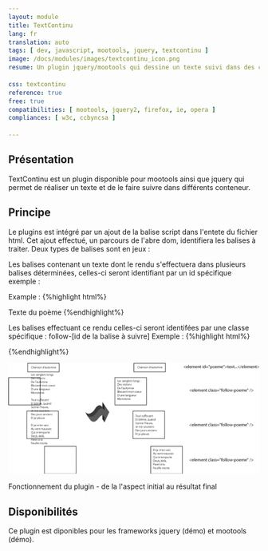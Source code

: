 ```yaml
---
layout: module
title: TextContinu
lang: fr
translation: auto
tags: [ dev, javascript, mootools, jquery, textcontinu ]
image: /docs/modules/images/textcontinu_icon.png
resume: Un plugin jquery/mootools qui dessine un texte suivi dans des conteneurs multiples.

css: textcontinu
reference: true
free: true
compatibilities: [ mootools, jquery2, firefox, ie, opera ]
compliances: [ w3c, ccbyncsa ]

---
```

Présentation
------------

TextContinu est un plugin disponible pour mootools ainsi que jquery qui permet de réaliser un texte et de le faire suivre dans différents conteneur.

Principe
--------

Le plugins est intégré par un ajout de la balise script dans l'entete du fichier html. Cet ajout effectué, un parcours de l'abre dom, identifiera les balises à traiter. Deux types de balises sont en jeux :

Les balises contenant un texte dont le rendu s'effectuera dans plusieurs balises déterminées, celles-ci seront identifiant par un id spécifique exemple :

Example : 
{%highlight html%}
<div id="poeme">Texte du poème</ poem>
{%endhighlight%}

Les balises effectuant ce rendu celles-ci seront identifées par une classe spécifique : follow-[id de la balise à suivre]
Exemple :
{%highlight html%}
<div class="follow-poeme"></div>
{%endhighlight%}

![Schema](/docs/images/textcontinu_schema1.png "Schéma de fonctionnement")

<div class="legende">
Fonctionnement du plugin - de la l'aspect initial au résultat final
</div> 

Disponibilités
--------------

Ce plugin est diponibles pour les frameworks jquery (démo) et mootools (démo).
